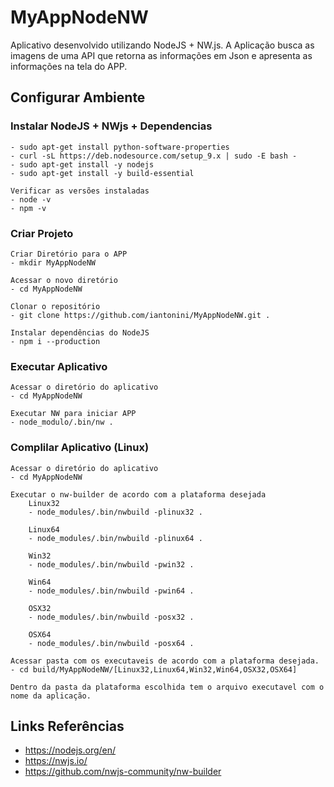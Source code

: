 # MyAppNodeNW

  Aplicativo desenvolvido utilizando NodeJS + NW.js.
  A Aplicação busca as imagens de uma API que retorna as informações em Json e apresenta as informações na tela do APP.


## Configurar Ambiente

  ### Instalar NodeJS + NWjs + Dependencias
    - sudo apt-get install python-software-properties 
    - curl -sL https://deb.nodesource.com/setup_9.x | sudo -E bash -
    - sudo apt-get install -y nodejs
    - sudo apt-get install -y build-essential

    Verificar as versões instaladas
    - node -v
    - npm -v

  ### Criar Projeto
    Criar Diretório para o APP
    - mkdir MyAppNodeNW

    Acessar o novo diretório
    - cd MyAppNodeNW

    Clonar o repositório
    - git clone https://github.com/iantonini/MyAppNodeNW.git .

    Instalar dependências do NodeJS
    - npm i --production

  ### Executar Aplicativo
    Acessar o diretório do aplicativo
    - cd MyAppNodeNW

    Executar NW para iniciar APP
    - node_modulo/.bin/nw . 

  ### Complilar Aplicativo (Linux)
    Acessar o diretório do aplicativo
    - cd MyAppNodeNW

    Executar o nw-builder de acordo com a plataforma desejada
        Linux32
        - node_modules/.bin/nwbuild -plinux32 .

        Linux64
        - node_modules/.bin/nwbuild -plinux64 .

        Win32
        - node_modules/.bin/nwbuild -pwin32 .

        Win64
        - node_modules/.bin/nwbuild -pwin64 .

        OSX32
        - node_modules/.bin/nwbuild -posx32 .

        OSX64
        - node_modules/.bin/nwbuild -posx64 .

    Acessar pasta com os executaveis de acordo com a plataforma desejada.
    - cd build/MyAppNodeNW/[Linux32,Linux64,Win32,Win64,OSX32,OSX64]

    Dentro da pasta da plataforma escolhida tem o arquivo executavel com o nome da aplicação.


## Links Referências
 - https://nodejs.org/en/
 - https://nwjs.io/
 - https://github.com/nwjs-community/nw-builder

